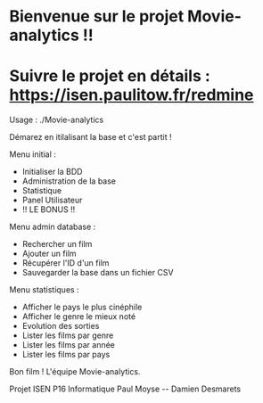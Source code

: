 # Bienvenue sur le projet Movie-analytics !!

# Suivre le projet en détails : https://isen.paulitow.fr/redmine

Usage : ./Movie-analytics

Démarez en itilalisant la base et c'est partit ! 

Menu initial :
- Initialiser la BDD
- Administration de la base
- Statistique
- Panel Utilisateur
- !! LE BONUS !!

Menu admin database :
- Rechercher un film
- Ajouter un film
- Récupérer l'ID d'un film
- Sauvegarder la base dans un fichier CSV

Menu statistiques : 
- Afficher le pays le plus cinéphile
- Afficher le genre le mieux noté
- Evolution des sorties
- Lister les films par genre
- Lister les films par année
- Lister les films par pays


Bon film !
L'équipe Movie-analytics.

Projet ISEN P16 Informatique
Paul Moyse -- Damien Desmarets

